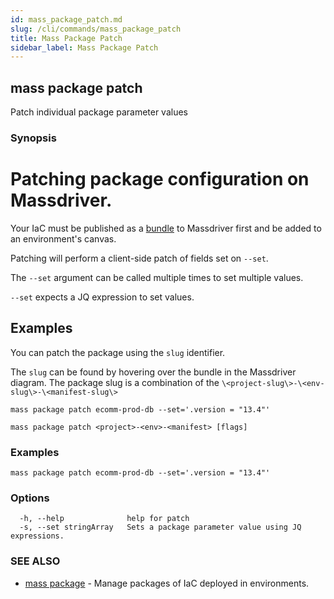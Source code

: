 ```yaml
---
id: mass_package_patch.md
slug: /cli/commands/mass_package_patch
title: Mass Package Patch
sidebar_label: Mass Package Patch
---
```

## mass package patch

Patch individual package parameter values

### Synopsis

# Patching package configuration on Massdriver.

Your IaC must be published as a [bundle](https://docs.massdriver.cloud/bundles) to Massdriver first and be added to an environment's canvas.

Patching will perform a client-side patch of fields set on `--set`.

The `--set` argument can be called multiple times to set multiple values.

`--set` expects a JQ expression to set values.

## Examples

You can patch the package using the `slug` identifier.

The `slug` can be found by hovering over the bundle in the Massdriver diagram. The package slug is a combination of the `\<project-slug\>-\<env-slug\>-\<manifest-slug\>`

```shell
mass package patch ecomm-prod-db --set='.version = "13.4"'
```


```
mass package patch <project>-<env>-<manifest> [flags]
```

### Examples

```
mass package patch ecomm-prod-db --set='.version = "13.4"'
```

### Options

```
  -h, --help              help for patch
  -s, --set stringArray   Sets a package parameter value using JQ expressions.
```

### SEE ALSO

* [mass package](/cli/commands/mass_package)	 - Manage packages of IaC deployed in environments.

